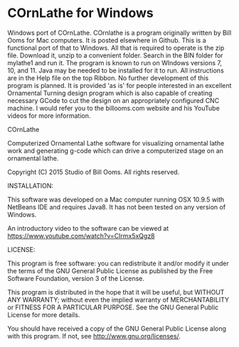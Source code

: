 # COrnLathe for Windows
 
 Windows port of COrnLathe. COrnlathe is a program originally written by Bill Ooms for Mac computers. It is posted elsewhere in Github. 
 This is a functional port of that to Windows. 
 All that is required to operate is the zip file. 
 Download it, unzip to a convenient folder. Search in the BIN folder for mylathe1 and run it. 
 The program is known to run on WIndows versions 7, 10, and 11. Java may be needed to be installed for it to run. 
 All instructions are in the Help file on the top Ribbon. No further development of this program is planned. 
 It is provided 'as is' for people interested in an excellent Ornamental Turning design program which is also 
 capable of creating necessary GCode to cut the design on an appropriately configured CNC machine. 
 I would refer you to the billooms.com website and his YouTube videos for more information.
 
 
 
 COrnLathe

Computerized Ornamental Lathe software for visualizing ornamental lathe work and generating g-code which can drive a computerized stage on an ornamental lathe.

Copyright (C) 2015 Studio of Bill Ooms. All rights reserved.

INSTALLATION:

This software was developed on a Mac computer running OSX 10.9.5 with NetBeans IDE and requires Java8. It has not been tested on any version of Windows.

An introductory video to the software can be viewed at https://www.youtube.com/watch?v=CIrmx5xQgz8

LICENSE:

This program is free software: you can redistribute it and/or modify it under the terms of the GNU General Public License as published by the Free Software Foundation, version 3 of the License.

This program is distributed in the hope that it will be useful, but WITHOUT ANY WARRANTY; without even the implied warranty of MERCHANTABILITY or FITNESS FOR A PARTICULAR PURPOSE. See the GNU General Public License for more details.

You should have received a copy of the GNU General Public License along with this program. If not, see http://www.gnu.org/licenses/.
